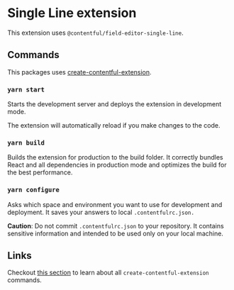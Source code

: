 # Single Line extension

This extension uses `@contentful/field-editor-single-line`.

## Commands

This packages uses [create-contentful-extension](https://github.com/contentful/create-contentful-extension).

### `yarn start`

Starts the development server and deploys the extension in development mode.

The extension will automatically reload if you make changes to the code.

### `yarn build`

Builds the extension for production to the build folder.
It correctly bundles React and all dependencies in production mode and optimizes the build for the best performance.

### `yarn configure`

Asks which space and environment you want to use for development and deployment. It saves your answers to local `.contentfulrc.json.`

**Caution**: Do not commit `.contentfulrc.json` to your repository. It contains sensitive information and intended to be used only on your local machine.

## Links

Checkout [this section](https://github.com/contentful/create-contentful-extension#commands) to learn about all `create-contentful-extension` commands.
